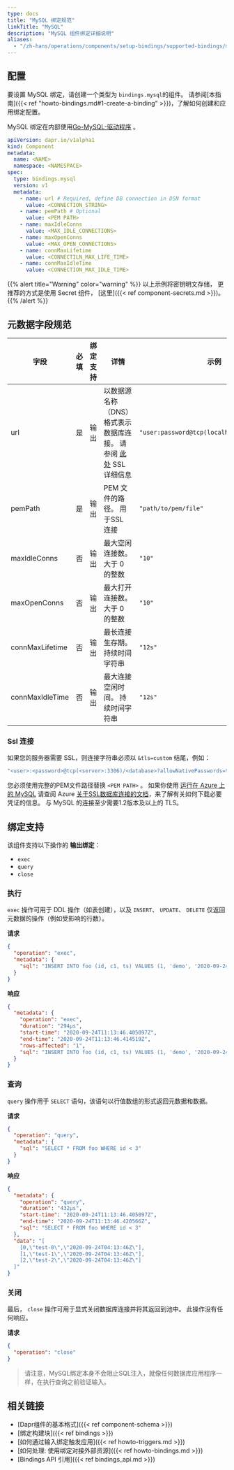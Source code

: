 ```yaml
---
type: docs
title: "MySQL 绑定规范"
linkTitle: "MySQL"
description: "MySQL 组件绑定详细说明"
aliases:
  - "/zh-hans/operations/components/setup-bindings/supported-bindings/mysql/"
---
```


## 配置

要设置 MySQL 绑定，请创建一个类型为 `bindings.mysql`的组件。 请参阅[本指南]({{< ref "howto-bindings.md#1-create-a-binding" >}})，了解如何创建和应用绑定配置。

MySQL 绑定在内部使用[Go-MySQL-驱动程序](https://github.com/go-sql-driver/mysql) 。

```yaml
apiVersion: dapr.io/v1alpha1
kind: Component
metadata:
  name: <NAME>
  namespace: <NAMESPACE>
spec:
  type: bindings.mysql
  version: v1
  metadata:
    - name: url # Required, define DB connection in DSN format
      value: <CONNECTION_STRING>
    - name: pemPath # Optional
      value: <PEM PATH>
    - name: maxIdleConns
      value: <MAX_IDLE_CONNECTIONS>
    - name: maxOpenConns
      value: <MAX_OPEN_CONNECTIONS>
    - name: connMaxLifetime
      value: <CONNECTILN_MAX_LIFE_TIME>
    - name: connMaxIdleTime
      value: <CONNECTION_MAX_IDLE_TIME>
```

{{% alert title="Warning" color="warning" %}}
以上示例将密钥明文存储， 更推荐的方式是使用 Secret 组件， [这里]({{< ref component-secrets.md >}})。
{{% /alert %}}

## 元数据字段规范

| 字段              | 必填 | 绑定支持 | 详情                                                                 | 示例                                           |
| --------------- |:--:| ---- | ------------------------------------------------------------------ | -------------------------------------------- |
| url             | 是  | 输出   | 以数据源名称 （DNS） 格式表示数据库连接。 请参阅 [此处](#ssl-connection-details) SSL 详细信息 | `"user:password@tcp(localhost:3306)/dbname"` |
| pemPath         | 是  | 输出   | PEM 文件的路径。 用于SSL 连接                                                | `"path/to/pem/file"`                         |
| maxIdleConns    | 否  | 输出   | 最大空闲连接数。 大于 0 的整数                                                  | `"10"`                                       |
| maxOpenConns    | 否  | 输出   | 最大打开连接数。 大于 0 的整数                                                  | `"10"`                                       |
| connMaxLifetime | 否  | 输出   | 最长连接生存期。 持续时间字符串                                                   | `"12s"`                                      |
| connMaxIdleTime | 否  | 输出   | 最大连接空闲时间。 持续时间字符串                                                  | `"12s"`                                      |

### Ssl 连接

如果您的服务器需要 SSL，则连接字符串必须以 `&tls=custom` 结尾，例如：
```bash
"<user>:<password>@tcp(<server>:3306)/<database>?allowNativePasswords=true&tls=custom"
```
 您必须使用完整的PEM文件路径替换 `<PEM PATH>` 。 如果你使用 [运行在 Azure 上的 MySQL](http://bit.ly/AzureMySQLSSL) 请查阅 Azure [关于SSL数据库连接的文档](http://bit.ly/MySQLSSL)，来了解有关如何下载必要凭证的信息。 与 MySQL 的连接至少需要1.2版本及以上的 TLS。

## 绑定支持

该组件支持以下操作的 **输出绑定**：

- `exec`
- `query`
- `close`

### 执行

`exec` 操作可用于 DDL 操作（如表创建），以及 `INSERT`、 `UPDATE`、 `DELETE` 仅返回元数据的操作（例如受影响的行数）。

**请求**

```json
{
  "operation": "exec",
  "metadata": {
    "sql": "INSERT INTO foo (id, c1, ts) VALUES (1, 'demo', '2020-09-24T11:45:05Z07:00')"
  }
}
```

**响应**

```json
{
  "metadata": {
    "operation": "exec",
    "duration": "294µs",
    "start-time": "2020-09-24T11:13:46.405097Z",
    "end-time": "2020-09-24T11:13:46.414519Z",
    "rows-affected": "1",
    "sql": "INSERT INTO foo (id, c1, ts) VALUES (1, 'demo', '2020-09-24T11:45:05Z07:00')"
  }
}
```

### 查询

`query` 操作用于 `SELECT` 语句，该语句以行值数组的形式返回元数据和数据。

**请求**

```json
{
  "operation": "query",
  "metadata": {
    "sql": "SELECT * FROM foo WHERE id < 3"
  }
}
```

**响应**

```json
{
  "metadata": {
    "operation": "query",
    "duration": "432µs",
    "start-time": "2020-09-24T11:13:46.405097Z",
    "end-time": "2020-09-24T11:13:46.420566Z",
    "sql": "SELECT * FROM foo WHERE id < 3"
  },
  "data": "[
    [0,\"test-0\",\"2020-09-24T04:13:46Z\"],
    [1,\"test-1\",\"2020-09-24T04:13:46Z\"],
    [2,\"test-2\",\"2020-09-24T04:13:46Z\"]
  ]"
}
```

### 关闭

最后， `close` 操作可用于显式关闭数据库连接并将其返回到池中。 此操作没有任何响应。

**请求**

```json
{
  "operation": "close"
}
```

> 请注意，MySQL绑定本身不会阻止SQL注入，就像任何数据库应用程序一样，在执行查询之前验证输入。

## 相关链接

- [Dapr组件的基本格式]({{< ref component-schema >}})
- [绑定构建块]({{< ref bindings >}})
- [如何通过输入绑定触发应用]({{< ref howto-triggers.md >}})
- [如何处理: 使用绑定对接外部资源]({{< ref howto-bindings.md >}})
- [Bindings API 引用]({{< ref bindings_api.md >}})
